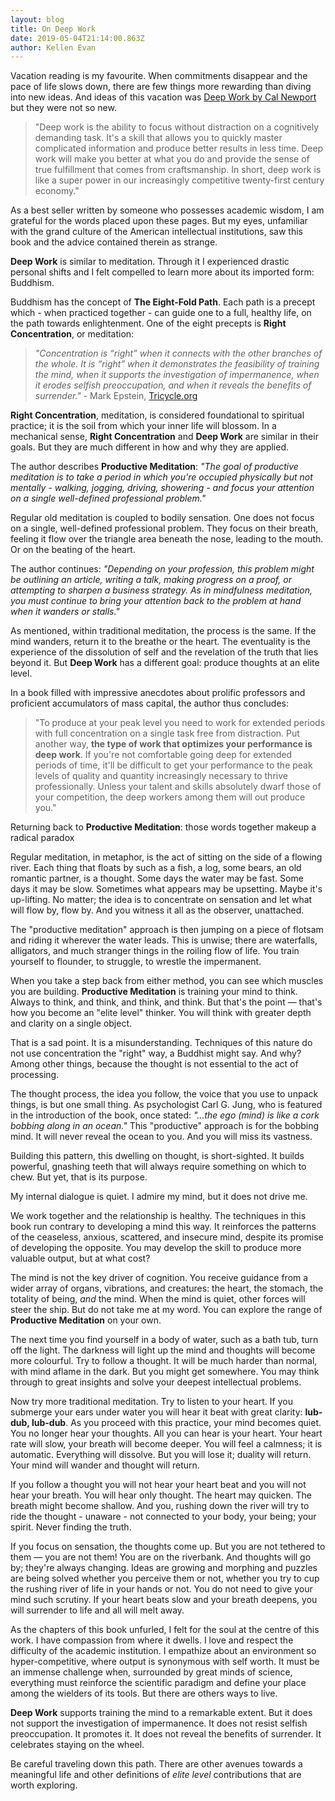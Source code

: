 ```yaml
---
layout: blog
title: On Deep Work
date: 2019-05-04T21:14:00.863Z
author: Kellen Evan
---
```

Vacation reading is my favourite. When commitments disappear and the pace of life slows down, there are few things more rewarding than diving into new ideas. And ideas of this vacation was [Deep Work by Cal Newport](http://www.calnewport.com/books/deep-work/) but they were not so new.

> "Deep work is the ability to focus without distraction on a cognitively demanding task. It's a skill that allows you to quickly master complicated information and produce better results in less time. Deep work will make you better at what you do and provide the sense of true fulfillment that comes from craftsmanship. In short, deep work is like a super power in our increasingly competitive twenty-first century economy."

As a best seller written by someone who possesses academic wisdom, I am grateful for the words placed upon these pages. But my eyes, unfamiliar with the grand culture of the American intellectual institutions, saw this book and the advice contained therein as strange.

**Deep Work** is similar to meditation. Through it I experienced drastic personal shifts and I felt compelled to learn more about its imported form: Buddhism.

Buddhism has the concept of **The Eight-Fold Path**. Each path is a precept which - when practiced together - can guide one to a full, healthy life, on the path towards enlightenment. One of the eight precepts is **Right Concentration**, or meditation:

>  *"Concentration is “right” when it connects with the other branches of the whole. It is “right” when it demonstrates the feasibility of training the mind, when it supports the investigation of impermanence, when it erodes selfish preoccupation, and when it reveals the benefits of surrender."* - Mark Epstein, [Tricycle.org](https://tricycle.org/magazine/meditations-secret-ingredient/)

**Right Concentration**, meditation, is considered foundational to spiritual practice; it is the soil from which your inner life will blossom. In a mechanical sense, **Right Concentration** and **Deep Work** are similar in their goals. But they are much different in how and why they are applied.

The author describes **Productive Meditation**: *"The goal of productive meditation is to take a period in which you're occupied physically but not mentally - walking, jogging, driving, showering - and focus your attention on a single well-defined professional problem."*

Regular old meditation is coupled to bodily sensation. One does not focus on a single, well-defined professional problem. They focus on their breath, feeling it flow over the triangle area beneath the nose, leading to the mouth. Or on the beating of the heart.

The author continues: *"Depending on your profession, this problem might be outlining an article, writing a talk, making progress on a proof, or attempting to sharpen a business strategy. As in mindfulness meditation, you must continue to bring your attention back to the problem at hand when it wanders or stalls."*

As mentioned, within traditional meditation, the process is the same. If the mind wanders, return it to the breathe or the heart. The eventuality is the experience of the dissolution of self and the revelation of the truth that lies beyond it. But **Deep Work** has a different goal: produce thoughts at an elite level.

In a book filled with impressive anecdotes about prolific professors and proficient accumulators of mass capital, the author thus concludes:

> "To produce at your peak level you need to work for extended periods with full concentration on a single task free from distraction. Put another way, **the type of work that optimizes your performance is deep work**. If you're not comfortable going deep for extended periods of time, it'll be difficult to get your performance to the peak levels of quality and quantity increasingly necessary to thrive professionally. Unless your talent and skills absolutely dwarf those of your competition, the deep workers among them will out produce you."

Returning back to **Productive Meditation**: those words together makeup a radical paradox

Regular meditation, in metaphor, is the act of sitting on the side of a flowing river. Each thing that floats by such as a fish, a log, some bears, an old romantic partner, is a thought. Some days the water may be fast. Some days it may be slow. Sometimes what appears may be upsetting. Maybe it's up-lifting. No matter; the idea is to concentrate on sensation and let what will flow by, flow by. And you witness it all as the observer, unattached.

The "productive meditation" approach is then jumping on a piece of flotsam and riding it wherever the water leads. This is unwise; there are waterfalls, alligators, and much stranger things in the roiling flow of life. You train yourself to flounder, to struggle, to wrestle the impermanent.

When you take a step back from either method, you can see which muscles you are building. **Productive Meditation** is training your mind to think. Always to think, and think, and think, and think. But that's the point — that's how you become an "elite level" thinker. You will think with greater depth and clarity on a single object.

That is a sad point. It is a misunderstanding. Techniques of this nature do not use concentration the "right" way, a Buddhist might say. And why? Among other things, because the thought is not essential to the act of processing.

The thought process, the idea you follow, the voice that you use to unpack things, is but one small thing. As psychologist Carl G. Jung, who is featured in the introduction of the book, once stated: *"...the ego (mind) is like a cork bobbing along in an ocean."* This "productive" approach is for the bobbing mind. It will never reveal the ocean to you. And you will miss its vastness.

Building this pattern, this dwelling on thought, is short-sighted. It builds powerful, gnashing teeth that will always require something on which to chew. But yet, that is its purpose.

My internal dialogue is quiet. I admire my mind, but it does not drive me.

We work together and the relationship is healthy. The techniques in this book run contrary to developing a mind this way. It reinforces the patterns of the ceaseless, anxious, scattered, and insecure mind, despite its promise of developing the opposite. You may develop the skill to produce more valuable output, but at what cost?

The mind is not the key driver of cognition. You receive guidance from a wider array of organs, vibrations, and creatures: the heart, the stomach, the totality of being, *and* the mind. When the mind is quiet, other forces will steer the ship. But do not take me at my word. You can explore the range of **Productive Meditation** on your own.

The next time you find yourself in a body of water, such as a bath tub, turn off the light. The darkness will light up the mind and thoughts will become more colourful. Try to follow a thought. It will be much harder than normal, with mind aflame in the dark. But you might get somewhere. You may think through to great insights and solve your deepest intellectual problems.

Now try more traditional meditation. Try to listen to your heart. If you submerge your ears under water you will hear it beat with great clarity: **lub-dub, lub-dub**. As you proceed with this practice, your mind becomes quiet. You no longer hear your thoughts. All you can hear is your heart. Your heart rate will slow, your breath will become deeper. You will feel a calmness; it is automatic. Everything will dissolve. But you will lose it; duality will return. Your mind will wander and thought will return.

If you follow a thought you will not hear your heart beat and you will not hear your breath. You will hear only thought. The heart may quicken.  The breath might become shallow. And you, rushing down the river will try to ride the thought - unaware - not connected to your body, your being; your spirit. Never finding the truth.

If you focus on sensation, the thoughts come up. But you are not tethered to them — you are not them! You are on the riverbank. And thoughts will go by; they're always changing. Ideas are growing and morphing and puzzles are being solved whether you perceive them or not, whether you try to cup the rushing river of life in your hands or not. You do not need to give your mind such scrutiny. If your heart beats slow and your breath deepens, you will surrender to life and all will melt away.

As the chapters of this book unfurled, I felt for the soul at the centre of this work. I have compassion from where it dwells. I love and respect the difficulty of the academic institution. I empathize about an environment so hyper-competitive, where output is synonymous with self worth. It must be an immense challenge when, surrounded by great minds of science, everything must reinforce the scientific paradigm and define your place among the wielders of its tools. But there are others ways to live.

**Deep Work** supports training the mind to a remarkable extent. But it does not support the investigation of impermanence. It does not resist selfish preoccupation. It promotes it. It does not reveal the benefits of surrender. It celebrates staying on the wheel.

Be careful traveling down this path. There are other avenues towards a meaningful life and other definitions of *elite level* contributions that are worth exploring.
